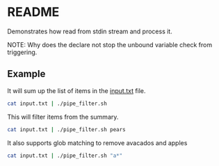 # README
Demonstrates how read from stdin stream and process it. 

NOTE: Why does the declare not stop the unbound variable check from triggering. 

## Example
It will sum up the list of items in the [input.txt](./input.txt) file.
```sh
cat input.txt | ./pipe_filter.sh 
```

This will filter items from the summary. 
```sh
cat input.txt | ./pipe_filter.sh pears
```

It also supports glob matching to remove avacados and apples
```sh
cat input.txt | ./pipe_filter.sh "a*"
```


